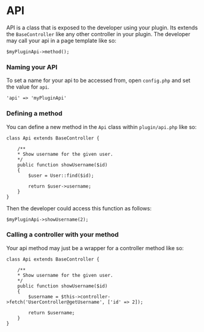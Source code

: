 # API


API is a class that is exposed to the developer using your plugin. Its extends the `BaseController` like any other controller in your plugin. The developer may call your api in a page template like so:

	$myPluginApi->method();

### Naming your API

To set a name for your api to be accessed from, open `config.php` and set the value for `api`.


	'api' => 'myPluginApi'


### Defining a method

You can define a new method in the `Api` class within `plugin/api.php` like so:


	class Api extends BaseController {

		/**
		* Show username for the given user.
		*/
		public function showUsername($id)
		{
			$user = User::find($id);

			return $user->username;
		}
	}

Then the developer could access this function as follows:

	$myPluginApi->showUsername(2);


### Calling a controller with your method

Your api method may just be a wrapper for a controller method like so:

	class Api extends BaseController {

		/**
		* Show username for the given user.
		*/
		public function showUsername($id)
		{
			$username = $this->controller->fetch('UserController@getUsername', ['id' => 2]);

			return $username;
		}
	}
